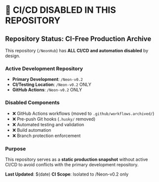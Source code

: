 # 🚫 CI/CD DISABLED IN THIS REPOSITORY

## Repository Status: CI-Free Production Archive

This repository (`/NeonHub`) has **ALL CI/CD and automation disabled** by design.

### Active Development Repository
- **Primary Development**: `/Neon-v0.2`
- **CI/Testing Location**: `/Neon-v0.2` ONLY
- **GitHub Actions**: `/Neon-v0.2` ONLY

### Disabled Components
- ❌ GitHub Actions workflows (moved to `.github/workflows.archived/`)
- ❌ Pre-push Git hooks (`.husky/` removed)  
- ❌ Automated testing and validation
- ❌ Build automation
- ❌ Branch protection enforcement

### Purpose
This repository serves as a **static production snapshot** without active CI/CD to avoid conflicts with the primary development repository.

**Last Updated**: $(date)
**CI Scope**: Isolated to /Neon-v0.2 only 